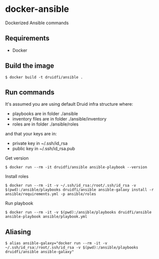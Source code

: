 # docker-ansible

Dockerized Ansible commands

## Requirements

- Docker

## Build the image

```
$ docker build -t druidfi/ansible .
```

## Run commands

It's assumed you are using default Druid infra structure where:

- playbooks are in folder ./ansible
- inventory files are in folder ./ansible/inventory
- roles are in folder ./ansible/roles 

and that your keys are in:

- private key in ~/.ssh/id_rsa
- public key in ~/.ssh/id_rsa.pub

Get version

```
$ docker run --rm -it druidfi/ansible ansible-playbook --version
```

Install roles

```
$ docker run --rm -it -v ~/.ssh/id_rsa:/root/.ssh/id_rsa -v $(pwd):/ansible/playbooks druidfi/ansible ansible-galaxy install -r ansible/requirements.yml -p ansible/roles
```

Run playbook

```
$ docker run --rm -it -v $(pwd):/ansible/playbooks druidfi/ansible ansible-playbook ansible/playbook.yml
```

## Aliasing

```
$ alias ansible-galaxy="docker run --rm -it -v ~/.ssh/id_rsa:/root/.ssh/id_rsa -v $(pwd):/ansible/playbooks druidfi/ansible ansible-galaxy"
```